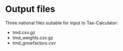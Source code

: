 # Output files

Three national files suitable for input to Tax-Calculator:
- tmd.csv.gz
- tmd_weights.csv.gz
- tmd_growfactors.csv
